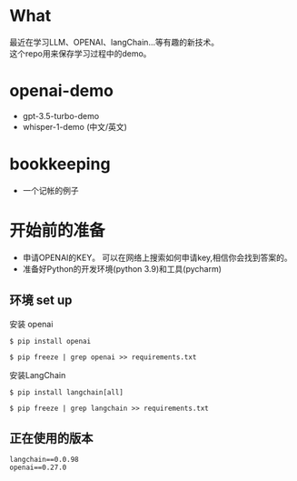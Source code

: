 # What
最近在学习LLM、OPENAI、langChain...等有趣的新技术。  
这个repo用来保存学习过程中的demo。

# openai-demo
* gpt-3.5-turbo-demo
* whisper-1-demo (中文/英文)

# bookkeeping
* 一个记帐的例子

# 开始前的准备
- 申请OPENAI的KEY。 可以在网络上搜索如何申请key,相信你会找到答案的。    
- 准备好Python的开发环境(python 3.9)和工具(pycharm)   



## 环境 set up
安装 openai
```
$ pip install openai

$ pip freeze | grep openai >> requirements.txt
```

安装LangChain
```
$ pip install langchain[all]

$ pip freeze | grep langchain >> requirements.txt
```



## 正在使用的版本
```
langchain==0.0.98
openai==0.27.0
```

